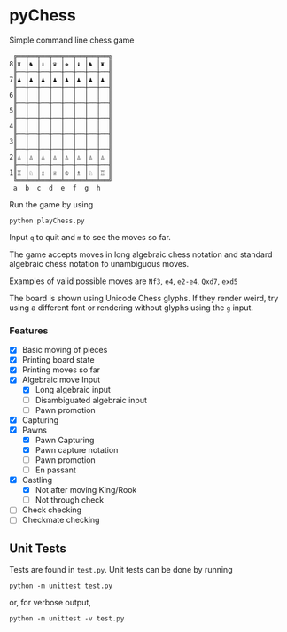 # pyChess
Simple command line chess game

     ╔══╤══╤══╤══╤══╤══╤══╤══╗
    8║♜ │♞ │♝ │♛ │♚ │♝ │♞ │♜ ║
     ╟──┼──┼──┼──┼──┼──┼──┼──╢
    7║♟ │♟ │♟ │♟ │♟ │♟ │♟ │♟ ║
     ╟──┼──┼──┼──┼──┼──┼──┼──╢
    6║  │  │  │  │  │  │  │  ║
     ╟──┼──┼──┼──┼──┼──┼──┼──╢
    5║  │  │  │  │  │  │  │  ║
     ╟──┼──┼──┼──┼──┼──┼──┼──╢
    4║  │  │  │  │  │  │  │  ║
     ╟──┼──┼──┼──┼──┼──┼──┼──╢
    3║  │  │  │  │  │  │  │  ║
     ╟──┼──┼──┼──┼──┼──┼──┼──╢
    2║♙ │♙ │♙ │♙ │♙ │♙ │♙ │♙ ║
     ╟──┼──┼──┼──┼──┼──┼──┼──╢
    1║♖ │♘ │♗ │♕ │♔ │♗ │♘ │♖ ║
     ╚══╧══╧══╧══╧══╧══╧══╧══╝
     a  b  c  d  e  f  g  h

Run the game by using

    python playChess.py

Input `q` to quit and `m` to see the moves so far.

The game accepts moves in long algebraic chess notation and standard algebraic chess notation fo unambiguous moves.

Examples of valid possible moves are `Nf3`, `e4`, `e2-e4`, `Qxd7`, `exd5`

The board is shown using Unicode Chess glyphs. If they render weird, try using a different font or rendering without glyphs using the `g` input.

### Features
- [x] Basic moving of pieces
- [x] Printing board state
- [x] Printing moves so far
- [x] Algebraic move Input
    - [x] Long algebraic input
    - [ ] Disambiguated algebraic input
    - [ ] Pawn promotion
- [x] Capturing
- [x] Pawns
    - [x] Pawn Capturing
    - [x] Pawn capture notation
    - [ ] Pawn promotion
    - [ ] En passant
- [x] Castling
    - [x] Not after moving King/Rook
    - [ ] Not through check
- [ ] Check checking
- [ ] Checkmate checking

## Unit Tests
Tests are found in `test.py`. Unit tests can be done by running

    python -m unittest test.py

or, for verbose output,

    python -m unittest -v test.py
